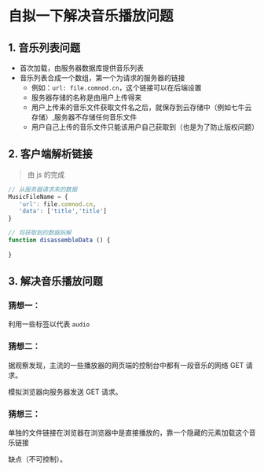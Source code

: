 # 自拟一下解决音乐播放问题

## 1. 音乐列表问题
* 首次加载，由服务器数据库提供音乐列表
* 音乐列表合成一个数组，第一个为请求的服务器的链接
    * 例如：`url: file.comnod.cn`，这个链接可以在后端设置
    * 服务器存储的名称是由用户上传得来
    * 用户上传来的音乐文件获取文件名之后，就保存到云存储中（例如七牛云存储）,服务器不存储任何音乐文件
    * 用户自己上传的音乐文件只能该用户自己获取到（也是为了防止版权问题）

 ## 2. 客户端解析链接
 > 由 js 的完成
 ```` javascript
// 从服务器请求来的数据
MusicFileName = {
    'url': file.comnod.cn,
    'data': ['title','title']
}

// 将获取到的数据拆解
function disassembleData () {
    
}
 ````

## 3. 解决音乐播放问题

### 猜想一：

利用一些标签以代表 `audio` 

### 猜想二：

据观察发现，主流的一些播放器的网页端的控制台中都有一段音乐的网络 GET 请求。

模拟浏览器向服务器发送 GET 请求。

### 猜想三：

单独的文件链接在浏览器在浏览器中是直接播放的，靠一个隐藏的元素加载这个音乐链接

缺点（不可控制）。

